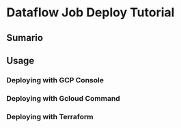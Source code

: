 # Dataflow Job Deploy Tutorial

## Sumario

## Usage

### Deploying with GCP Console

### Deploying with Gcloud Command

### Deploying with Terraform

